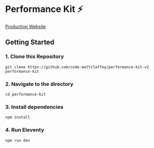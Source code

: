 # Performance Kit ⚡️

[Production Website](https://performance-kit-v2.netlify.app/)

## Getting Started

### 1. Clone this Repository

```
git clone https://github.com/code-mattclaffey/performance-kit-v2 performance-kit
```

### 2. Navigate to the directory

```
cd performance-kit
```

### 3. Install dependencies

```
npm install
```

### 4. Run Eleventy

```
npm run dev
```

